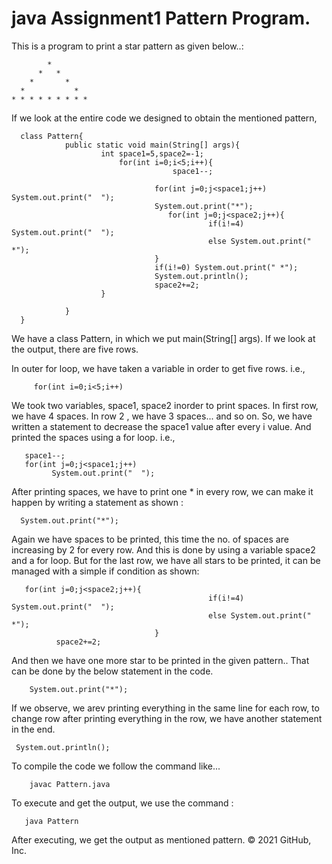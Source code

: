 # java Assignment1 Pattern Program.

 This is a program to print a star pattern as given below..:

 
            *
          *   *
        *       *
      *           *
    * * * * * * * * *

If we look at the entire code we designed to obtain the mentioned pattern, 

      class Pattern{
	        	public static void main(String[] args){
			         	int space1=5,space2=-1;
				            for(int i=0;i<5;i++){
				                    	space1--;
					
				                   	for(int j=0;j<space1;j++) System.out.print("  ");
				                   	System.out.print("*");
					                   for(int j=0;j<space2;j++){
					                         	if(i!=4)	 System.out.print("  ");
					                         	else System.out.print(" *");
				                   	}
				                  	if(i!=0) System.out.print(" *");
			                  		System.out.println();
			                  		space2+=2;
			           	}
				
	        	}
      }
      
      
We have a class Pattern, in which we put main(String[] args). If we look at the output, there are five rows. 

In outer for loop, we have taken a variable in order to get five rows.
i.e.,

         for(int i=0;i<5;i++)
         
We took two variables, space1, space2 inorder to print spaces. In first row, we have 4 spaces. In row 2 , we have 3 spaces... and so on. So, we have written a statement to decrease the space1 value after every i value. And printed the spaces using a for loop.
i.e.,
       
       space1--;
       for(int j=0;j<space1;j++)
             System.out.print("  ");
       
After printing spaces, we have to print one * in every row, we can make it happen by writing a statement as shown :

      System.out.print("*");
      
Again we have spaces to be printed, this time the no. of spaces are increasing by 2 for every row. And this is done by using a variable space2 and a for loop.
But for the last row, we have all stars to be printed, it can be managed with a simple if condition as shown:

       for(int j=0;j<space2;j++){
					                         	if(i!=4)	 System.out.print("  ");
					                         	else System.out.print(" *");
				                   	}
              space2+=2;

And then we have one more star to be printed in the given pattern.. That can be done by the below statement in the code.

        System.out.print("*");
        
If we observe, we arev printing everything in the same line for each row, to change row after printing everything in the row, we have another statement in the end.

     System.out.println();
     
     
 To compile the code we follow the command like... 
        
        javac Pattern.java
        
 To execute and get the output, we use the command :
 
       java Pattern
       
 After executing, we get the output as mentioned pattern.
© 2021 GitHub, Inc.
